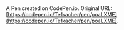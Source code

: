 # 

A Pen created on CodePen.io. Original URL: [https://codepen.io/Tefkacher/pen/poaLXME](https://codepen.io/Tefkacher/pen/poaLXME).


